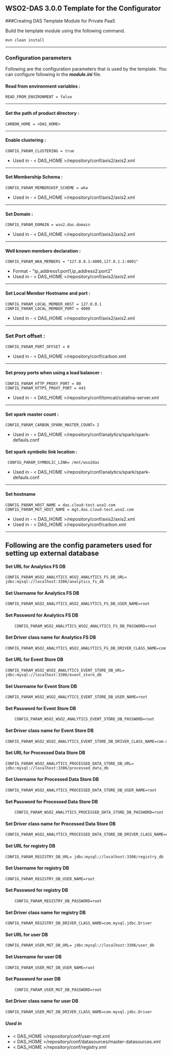 WSO2-DAS 3.0.0 Template for the Configurator
-------------------------------------------------------------------------------------

###Creating DAS Template Module for Private PaaS

Build the template module using the following command.

```
mvn clean install
```

---
### Configuration parameters
Following are the configuration parameters that is used by the template.
You can configure following in the ***module.ini*** file.

#### Read from environment variables :


    READ_FROM_ENVIRONMENT = false
 

-------------------------------------------------------------------------------------

#### Set the path of product directory :

    CARBON_HOME = <DAS_HOME>

---

#### Enable clustering :

    CONFIG_PARAM_CLUSTERING = true

* Used in - < DAS_HOME >/repository/conf/axis2/axis2.xml

---

#### Set Membership Schema :

    CONFIG_PARAM_MEMBERSHIP_SCHEME = wka

* Used in - < DAS_HOME >/repository/conf/axis2/axis2.xml

---

#### Set Domain :

    CONFIG_PARAM_DOMAIN = wso2.das.domain

* Used in - < DAS_HOME >/repository/conf/axis2/axis2.xml

---

#### Well known members declaration :

    CONFIG_PARAM_WKA_MEMBERS = "127.0.0.1:4000,127.0.1.1:4001"

* Format - "ip_address1:port1,ip_address2:port2"
* Used in - < DAS_HOME >/repository/conf/axis2/axis2.xml

---

#### Set Local Member Hostname and port :

    CONFIG_PARAM_LOCAL_MEMBER_HOST = 127.0.0.1
    CONFIG_PARAM_LOCAL_MEMBER_PORT = 4000

* Used in - < DAS_HOME >/repository/conf/axis2/axis2.xml

---

### Set Port offset :

    CONFIG_PARAM_PORT_OFFSET = 0

* Used in - < DAS_HOME >/repository/conf/carbon.xml

---
#### Set proxy ports when using a load balancer :

    CONFIG_PARAM_HTTP_PROXY_PORT = 80
    CONFIG_PARAM_HTTPS_PROXY_PORT = 443

* Used in - < DAS_HOME >/repository/conf/tomcat/catalina-server.xml

---
#### Set spark master count  :

    CONFIG_PARAM_CARBON_SPARK_MASTER_COUNT= 2

 * Used in - < DAS_HOME >/repository/conf/analytics/spark/spark-defauls.conf

 #### Set spark symbolic link location :

     CONFIG_PARAM_SYMBOLIC_LINK= /mnt/wso2das

  * Used in - < DAS_HOME >/repository/conf/analytics/spark/spark-defauls.conf

---
#### Set hostname
    CONFIG_PARAM_HOST_NAME = das.cloud-test.wso2.com
    CONFIG_PARAM_MGT_HOST_NAME = mgt.das.cloud-test.wso2.com

* Used in - < DAS_HOME >/repository/conf/axis2/axis2.xml
* Used in - < DAS_HOME >/repository/conf/carbon.xml

---

## Following are the config parameters used for setting up external database

#### Set URL for Analytics FS DB

    CONFIG_PARAM_WSO2_ANALYTICS_WSO2_ANALYTICS_FS_DB_URL= jdbc:mysql://localhost:3306/analytics_fs_db

#### Set Username for Analytics FS DB

    CONFIG_PARAM_WSO2_ANALYTICS_WSO2_ANALYTICS_FS_DB_USER_NAME=root

#### Set Password for Analytics FS DB
```
    CONFIG_PARAM_WSO2_ANALYTICS_WSO2_ANALYTICS_FS_DB_PASSWORD=root
```
#### Set Driver class name for Analytics FS DB

    CONFIG_PARAM_WSO2_ANALYTICS_WSO2_ANALYTICS_FS_DB_DRIVER_CLASS_NAME=com.mysql.jdbc.Driver

#### Set URL for Event Store DB

    CONFIG_PARAM_WSO2_WSO2_ANALYTICS_EVENT_STORE_DB_URL= jdbc:mysql://localhost:3306/event_store_db

#### Set Username for Event Store DB

    CONFIG_PARAM_WSO2_WSO2_ANALYTICS_EVENT_STORE_DB_USER_NAME=root

#### Set Password for Event Store DB
```
    CONFIG_PARAM_WSO2_WSO2_ANALYTICS_EVENT_STORE_DB_PASSWORD=root
```
#### Set Driver class name for Event Store DB

    CONFIG_PARAM_WSO2_WSO2_ANALYTICS_EVENT_STORE_DB_DRIVER_CLASS_NAME=com.mysql.jdbc.Driver

#### Set URL for Processed Data Store DB

    CONFIG_PARAM_WSO2_ANALYTICS_PROCESSED_DATA_STORE_DB_URL= jdbc:mysql://localhost:3306/processed_data_db

#### Set Username for Processed Data Store DB

    CONFIG_PARAM_WSO2_ANALYTICS_PROCESSED_DATA_STORE_DB_USER_NAME=root

#### Set Password for Processed Data Store DB
```
    CONFIG_PARAM_WSO2_ANALYTICS_PROCESSED_DATA_STORE_DB_PASSWORD=root
```
#### Set Driver class name for Processed Data Store DB

    CONFIG_PARAM_WSO2_ANALYTICS_PROCESSED_DATA_STORE_DB_DRIVER_CLASS_NAME=com.mysql.jdbc.Driver

#### Set URL for registry DB

    CONFIG_PARAM_REGISTRY_DB_URL= jdbc:mysql://localhost:3306/registry_db

#### Set Username for registry DB

    CONFIG_PARAM_REGISTRY_DB_USER_NAME=root

#### Set Password for registry DB
```
    CONFIG_PARAM_REGISTRY_DB_PASSWORD=root
```
#### Set Driver class name for registry DB

    CONFIG_PARAM_REGISTRY_DB_DRIVER_CLASS_NAME=com.mysql.jdbc.Driver

#### Set URL for user DB

    CONFIG_PARAM_USER_MGT_DB_URL= jdbc:mysql://localhost:3306/user_db

#### Set Username for user DB

    CONFIG_PARAM_USER_MGT_DB_USER_NAME=root

#### Set Password for user DB
```
    CONFIG_PARAM_USER_MGT_DB_PASSWORD=root
```
#### Set Driver class name for user DB

    CONFIG_PARAM_USER_MGT_DB_DRIVER_CLASS_NAME=com.mysql.jdbc.Driver
##### Used in

* < DAS_HOME >/repository/conf/user-mgt.xml
* < DAS_HOME >/repository/conf/datasources/master-datasources.xml
* < DAS_HOME >/repository/conf/registry.xml